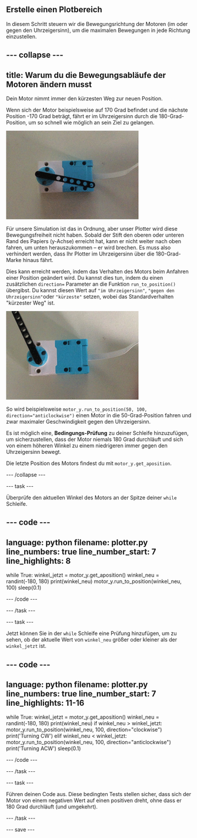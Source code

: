 ## Erstelle einen Plotbereich

In diesem Schritt steuern wir die Bewegungsrichtung der Motoren (im oder gegen den Uhrzeigersinn), um die maximalen Bewegungen in jede Richtung einzustellen.

--- collapse ---
---
title: Warum du die Bewegungsabläufe der Motoren ändern musst
---

Dein Motor nimmt immer den kürzesten Weg zur neuen Position.

Wenn sich der Motor beispielsweise auf 170 Grad befindet und die nächste Position -170 Grad beträgt, fährt er im Uhrzeigersinn durch die 180-Grad-Position, um so schnell wie möglich an sein Ziel zu gelangen.

![Ein Filmclip, der einen LEGO® Technic™ Motor mit einem daran befestigten schwarzen Balkenelement zeigt. Der Motor dreht sich und der daran befestigte Balken dreht sich wie ein Uhrzeiger als Reaktion auf die Daten. Der Motor dreht sich um volle 360 Grad, im Uhrzeigersinn und gegen den Uhrzeigersinn, und durchläuft manchmal die Nullposition in beide Richtungen.](images/motor_through_zero.gif)

Für unsere Simulation ist das in Ordnung, aber unser Plotter wird diese Bewegungsfreiheit nicht haben. Sobald der Stift den oberen oder unteren Rand des Papiers (y-Achse) erreicht hat, kann er nicht weiter nach oben fahren, um unten herauszukommen – er wird brechen. Es muss also verhindert werden, dass Ihr Plotter im Uhrzeigersinn über die 180-Grad-Marke hinaus fährt.

Dies kann erreicht werden, indem das Verhalten des Motors beim Anfahren einer Position geändert wird. Du kannst dies tun, indem du einen zusätzlichen `direction=` Parameter an die Funktion `run_to_position()` übergibst. Du kannst diesen Wert auf `"im Uhrzeigersinn"`, `"gegen den Uhrzeigersinn"`oder `"kürzeste"` setzen, wobei das Standardverhalten "kürzester Weg" ist.

![Ein Filmclip, der einen LEGO® Technic™ Motor mit einem daran befestigten schwarzen Balkenelement zeigt. Der Motor dreht sich und der daran befestigte Balken dreht sich wie ein Uhrzeiger als Reaktion auf die Daten. Der Motor dreht zwischen 0 und 180 Grad, geht aber nie durch Null.](images/motor_not_zero.gif)

So wird beispielsweise `motor_y.run_to_position(50, 100, direction="anticlockwise")` einen Motor in die 50-Grad-Position fahren und zwar maximaler Geschwindigkeit gegen den Uhrzeigersinn.

Es ist möglich eine, **Bedingungs-Prüfung** zu deiner Schleife hinzuzufügen, um sicherzustellen, dass der Motor niemals 180 Grad durchläuft und sich von einem höheren Winkel zu einem niedrigeren immer gegen den Uhrzeigersinn bewegt.

Die letzte Position des Motors findest du mit `motor_y.get_aposition`.

--- /collapse ---

--- task ---

Überprüfe den aktuellen Winkel des Motors an der Spitze deiner `while` Schleife.

--- code ---
---
language: python 
filename: plotter.py 
line_numbers: true 
line_number_start: 7
line_highlights: 8
---

while True: 
    winkel_jetzt = motor_y.get_aposition() 
    winkel_neu = randint(-180, 180) 
    print(winkel_neu) 
    motor_y.run_to_position(winkel_neu, 100) 
    sleep(0.1)

--- /code ---

--- /task ---

--- task ---

Jetzt können Sie in der `while` Schleife eine Prüfung hinzufügen, um zu sehen, ob der aktuelle Wert von `winkel_neu` größer oder kleiner als der `winkel_jetzt` ist.

--- code ---
---
language: python 
filename: plotter.py 
line_numbers: true 
line_number_start: 7
line_highlights: 11-16
---

while True: 
    winkel_jetzt = motor_y.get_aposition() 
    winkel_neu = randint(-180, 180) 
    print(winkel_neu) 
    if winkel_neu > winkel_jetzt: 
        motor_y.run_to_position(winkel_neu, 100, direction="clockwise") 
        print('Turning CW') 
    elif winkel_neu < winkel_jetzt: 
        motor_y.run_to_position(winkel_neu, 100, direction="anticlockwise") 
        print('Turning ACW') 
    sleep(0.1)

--- /code ---

--- /task ---

--- task ---

Führen deinen Code aus. Diese bedingten Tests stellen sicher, dass sich der Motor von einem negativen Wert auf einen positiven dreht, ohne dass er 180 Grad durchläuft (und umgekehrt).

--- /task ---

--- save ---

